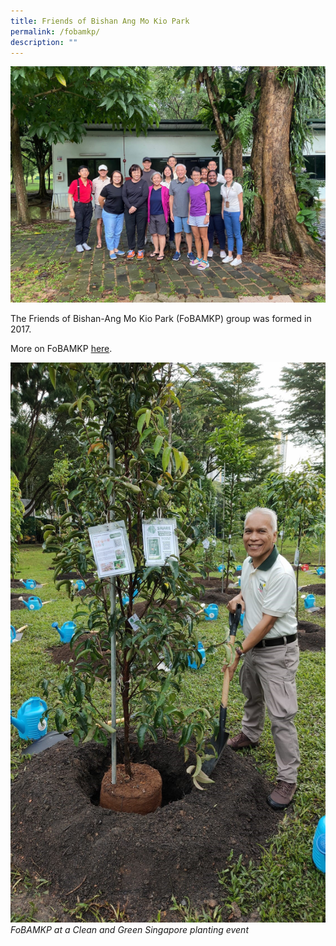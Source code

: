 ```yaml
---
title: Friends of Bishan Ang Mo Kio Park
permalink: /fobamkp/
description: ""
---
```

![](/images/fobamkp%202022_nparks.jpg)

The Friends of Bishan-Ang Mo Kio Park (FoBAMKP) group was formed in 2017.

More on FoBAMKP [here](https://www.facebook.com/groups/190636865014950).

![](/images/fobamkp%20(cgs%20planting)_nparks.jpg)
*FoBAMKP at a Clean and Green Singapore planting event*

